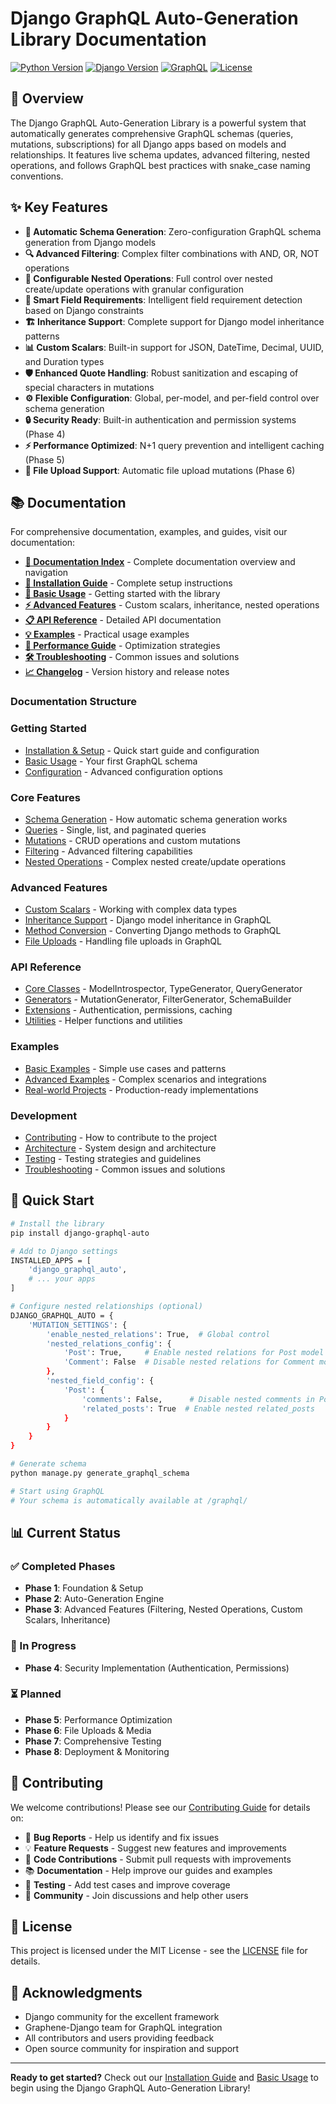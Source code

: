 # Django GraphQL Auto-Generation Library Documentation

[![Python Version](https://img.shields.io/badge/python-3.8%2B-blue.svg)](https://python.org)
[![Django Version](https://img.shields.io/badge/django-3.2%2B-green.svg)](https://djangoproject.com)
[![GraphQL](https://img.shields.io/badge/graphql-enabled-e10098.svg)](https://graphql.org)
[![License](https://img.shields.io/badge/license-MIT-blue.svg)](LICENSE)

## 🚀 Overview

The Django GraphQL Auto-Generation Library is a powerful system that automatically generates comprehensive GraphQL schemas (queries, mutations, subscriptions) for all Django apps based on models and relationships. It features live schema updates, advanced filtering, nested operations, and follows GraphQL best practices with snake_case naming conventions.

## ✨ Key Features

- **🔄 Automatic Schema Generation**: Zero-configuration GraphQL schema generation from Django models
- **🔍 Advanced Filtering**: Complex filter combinations with AND, OR, NOT operations
- **🔗 Configurable Nested Operations**: Full control over nested create/update operations with granular configuration
- **🎯 Smart Field Requirements**: Intelligent field requirement detection based on Django constraints
- **🏗️ Inheritance Support**: Complete support for Django model inheritance patterns
- **📊 Custom Scalars**: Built-in support for JSON, DateTime, Decimal, UUID, and Duration types
- **🛡️ Enhanced Quote Handling**: Robust sanitization and escaping of special characters in mutations
- **⚙️ Flexible Configuration**: Global, per-model, and per-field control over schema generation
- **🔒 Security Ready**: Built-in authentication and permission systems (Phase 4)
- **⚡ Performance Optimized**: N+1 query prevention and intelligent caching (Phase 5)
- **📁 File Upload Support**: Automatic file upload mutations (Phase 6)

## 📚 Documentation

For comprehensive documentation, examples, and guides, visit our documentation:

- **[📖 Documentation Index](index.md)** - Complete documentation overview and navigation
- **[🚀 Installation Guide](setup/installation.md)** - Complete setup instructions
- **[📝 Basic Usage](usage/basic-usage.md)** - Getting started with the library
- **[⚡ Advanced Features](advanced/)** - Custom scalars, inheritance, nested operations
- **[📋 API Reference](api/core-classes.md)** - Detailed API documentation
- **[💡 Examples](examples/)** - Practical usage examples
- **[🔧 Performance Guide](development/performance.md)** - Optimization strategies
- **[🛠️ Troubleshooting](development/troubleshooting.md)** - Common issues and solutions
- **[📈 Changelog](CHANGELOG.md)** - Version history and release notes

### Documentation Structure

### Getting Started
- [Installation & Setup](setup/installation.md) - Quick start guide and configuration
- [Basic Usage](usage/basic-usage.md) - Your first GraphQL schema
- [Configuration](setup/configuration.md) - Advanced configuration options

### Core Features
- [Schema Generation](features/schema-generation.md) - How automatic schema generation works
- [Queries](features/queries.md) - Single, list, and paginated queries
- [Mutations](features/mutations.md) - CRUD operations and custom mutations
- [Filtering](features/filtering.md) - Advanced filtering capabilities
- [Nested Operations](features/nested-operations.md) - Complex nested create/update operations

### Advanced Features
- [Custom Scalars](advanced/custom-scalars.md) - Working with complex data types
- [Inheritance Support](advanced/inheritance.md) - Django model inheritance in GraphQL
- [Method Conversion](advanced/method-conversion.md) - Converting Django methods to GraphQL
- [File Uploads](advanced/file-uploads.md) - Handling file uploads in GraphQL

### API Reference
- [Core Classes](api/core-classes.md) - ModelIntrospector, TypeGenerator, QueryGenerator
- [Generators](api/generators.md) - MutationGenerator, FilterGenerator, SchemaBuilder
- [Extensions](api/extensions.md) - Authentication, permissions, caching
- [Utilities](api/utilities.md) - Helper functions and utilities

### Examples
- [Basic Examples](examples/basic-examples.md) - Simple use cases and patterns
- [Advanced Examples](examples/advanced-examples.md) - Complex scenarios and integrations
- [Real-world Projects](examples/real-world.md) - Production-ready implementations

### Development
- [Contributing](development/contributing.md) - How to contribute to the project
- [Architecture](development/architecture.md) - System design and architecture
- [Testing](development/testing.md) - Testing strategies and guidelines
- [Troubleshooting](development/troubleshooting.md) - Common issues and solutions

## 🎯 Quick Start

```bash
# Install the library
pip install django-graphql-auto

# Add to Django settings
INSTALLED_APPS = [
    'django_graphql_auto',
    # ... your apps
]

# Configure nested relationships (optional)
DJANGO_GRAPHQL_AUTO = {
    'MUTATION_SETTINGS': {
        'enable_nested_relations': True,  # Global control
        'nested_relations_config': {
            'Post': True,     # Enable nested relations for Post model
            'Comment': False  # Disable nested relations for Comment model
        },
        'nested_field_config': {
            'Post': {
                'comments': False,      # Disable nested comments in Post mutations
                'related_posts': True  # Enable nested related_posts
            }
        }
    }
}

# Generate schema
python manage.py generate_graphql_schema

# Start using GraphQL
# Your schema is automatically available at /graphql/
```

## 📊 Current Status

### ✅ Completed Phases
- **Phase 1**: Foundation & Setup
- **Phase 2**: Auto-Generation Engine
- **Phase 3**: Advanced Features (Filtering, Nested Operations, Custom Scalars, Inheritance)

### 🔄 In Progress
- **Phase 4**: Security Implementation (Authentication, Permissions)

### ⏳ Planned
- **Phase 5**: Performance Optimization
- **Phase 6**: File Uploads & Media
- **Phase 7**: Comprehensive Testing
- **Phase 8**: Deployment & Monitoring

## 🤝 Contributing

We welcome contributions! Please see our [Contributing Guide](CONTRIBUTING.md) for details on:

- 🐛 **Bug Reports** - Help us identify and fix issues
- 💡 **Feature Requests** - Suggest new features and improvements  
- 🔧 **Code Contributions** - Submit pull requests with improvements
- 📚 **Documentation** - Help improve our guides and examples
- 🧪 **Testing** - Add test cases and improve coverage
- 💬 **Community** - Join discussions and help other users

## 📄 License

This project is licensed under the MIT License - see the [LICENSE](../LICENSE) file for details.

## 🙏 Acknowledgments

- Django community for the excellent framework
- Graphene-Django team for GraphQL integration
- All contributors and users providing feedback
- Open source community for inspiration and support

---

**Ready to get started?** Check out our [Installation Guide](setup/installation.md) and [Basic Usage](usage/basic-usage.md) to begin using the Django GraphQL Auto-Generation Library!